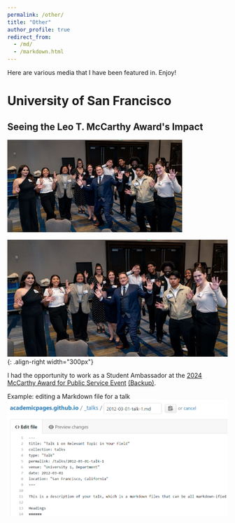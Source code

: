 ```yaml
---
permalink: /other/
title: "Other"
author_profile: true
redirect_from: 
  - /md/
  - /markdown.html
---
```


Here are various media that I have been featured in. Enjoy!

# University of San Francisco

## Seeing the Leo T. McCarthy Award's Impact

<img src="/images/mcCarthyAward.jpg" alt="Group Photo 1" width="400" />

![Group Photo](/images/mcCarthyAward.jpg){: .align-right width="300px"}

I had the opportunity to work as a Student Ambassador at the [2024 McCarthy Award for Public Service Event](https://usfblogs.usfca.edu/mccarthy/2025/02/14/seeing-the-leo-t-mccarthy-awards-impact/) [(Backup)](/files/mcCarthyAward.html).


Example: editing a Markdown file for a talk
![Editing a Markdown file for a talk](/images/editing-talk.png)